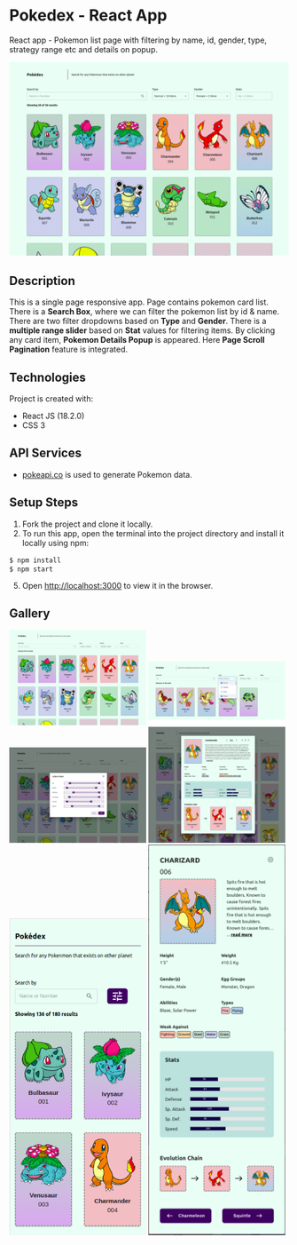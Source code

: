 # Pokedex - React App
React app - Pokemon list page with filtering by name, id, gender, type, strategy range etc and details on popup.

![Screenshot](https://github.com/aniketmazumdar/pokedex-react/blob/main/src/assets/img/desktop.png?raw=true)

## Description
This is a single page responsive app. Page contains pokemon card list. There is a **Search Box**, where we can filter the pokemon list by id & name. There are two filter dropdowns based on **Type** and **Gender**. There is a **multiple range slider** based on **Stat** values for filtering items. By clicking any card item, **Pokemon Details Popup** is appeared. Here **Page Scroll Pagination** feature is integrated.


## Technologies
Project is created with:
* React JS (18.2.0)
* CSS 3


## API Services
* [pokeapi.co](https://pokeapi.co/api/v2/) is used to generate Pokemon data.



## Setup Steps
1. Fork the project and clone it locally.
2. To run this app, open the terminal into the project directory and install it locally using npm:

```
$ npm install
$ npm start
```
5. Open [http://localhost:3000](http://localhost:3000) to view it in the browser.


## Gallery
<div style="float:left">
<img src="https://github.com/aniketmazumdar/pokedex-react/blob/main/src/assets/img/desktop.png?raw=true" width="49%">
<img src="https://github.com/aniketmazumdar/pokedex-react/blob/main/src/assets/img/desktop-2.png?raw=true" width="49%">
<img src="https://github.com/aniketmazumdar/pokedex-react/blob/main/src/assets/img/desktop-3.png?raw=true" width="49%">
<img src="https://github.com/aniketmazumdar/pokedex-react/blob/main/src/assets/img/desktop-4.png?raw=true" width="49%">
<img src="https://github.com/aniketmazumdar/pokedex-react/blob/main/src/assets/img/mobile-1.png?raw=true" width="49%">
<img src="https://github.com/aniketmazumdar/pokedex-react/blob/main/src/assets/img/mobile-2.png?raw=true" width="49%">
</div>

